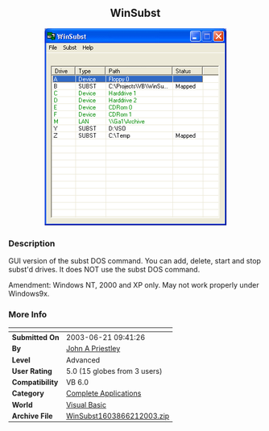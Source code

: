 ﻿<div align="center">

## WinSubst

<img src="PIC2003621444373187.gif">
</div>

### Description

GUI version of the subst DOS command. You can add, delete, start and stop subst'd drives. It does NOT use the subst DOS command.

Amendment: Windows NT, 2000 and XP only. May not work properly under Windows9x.
 
### More Info
 


<span>             |<span>
---                |---
**Submitted On**   |2003-06-21 09:41:26
**By**             |[John A Priestley](https://github.com/Planet-Source-Code/PSCIndex/blob/master/ByAuthor/john-a-priestley.md)
**Level**          |Advanced
**User Rating**    |5.0 (15 globes from 3 users)
**Compatibility**  |VB 6\.0
**Category**       |[Complete Applications](https://github.com/Planet-Source-Code/PSCIndex/blob/master/ByCategory/complete-applications__1-27.md)
**World**          |[Visual Basic](https://github.com/Planet-Source-Code/PSCIndex/blob/master/ByWorld/visual-basic.md)
**Archive File**   |[WinSubst1603866212003\.zip](https://github.com/Planet-Source-Code/john-a-priestley-winsubst__1-46338/archive/master.zip)








